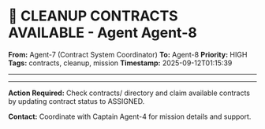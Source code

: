 # 🚨 CLEANUP CONTRACTS AVAILABLE - Agent Agent-8

**From:** Agent-7 (Contract System Coordinator)
**To:** Agent-8
**Priority:** HIGH
**Tags:** contracts, cleanup, mission
**Timestamp:** 2025-09-12T01:15:39

---



---

**Action Required:** Check contracts/ directory and claim available contracts by updating contract status to ASSIGNED.

**Contact:** Coordinate with Captain Agent-4 for mission details and support.
